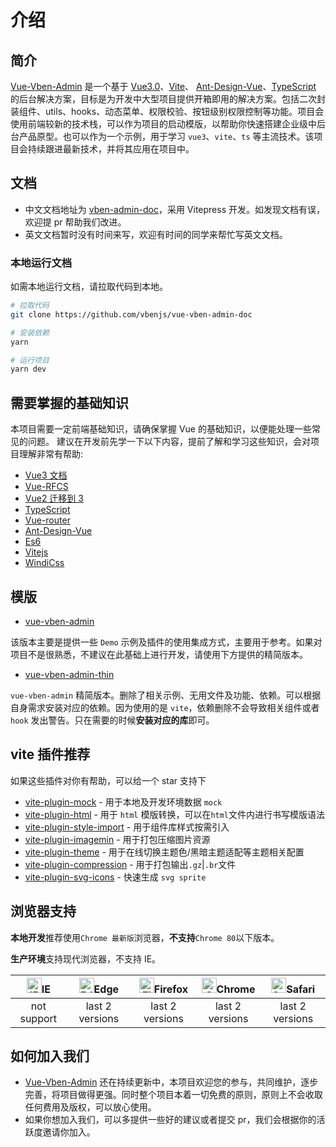# 介绍

## 简介

[Vue-Vben-Admin](https://github.com/vbenjs/vue-vben-admin) 是一个基于 [Vue3.0](https://github.com/vuejs/core)、[Vite](https://github.com/vitejs/vite)、 [Ant-Design-Vue](https://2x.antdv.com/docs/vue/introduce-cn/)、[TypeScript](https://www.typescriptlang.org/) 的后台解决方案，目标是为开发中大型项目提供开箱即用的解决方案。包括二次封装组件、utils、hooks、动态菜单、权限校验、按钮级别权限控制等功能。项目会使用前端较新的技术栈，可以作为项目的启动模版，以帮助你快速搭建企业级中后台产品原型。也可以作为一个示例，用于学习 `vue3`、`vite`、`ts` 等主流技术。该项目会持续跟进最新技术，并将其应用在项目中。

## 文档

- 中文文档地址为 [vben-admin-doc](https://github.com/vbenjs/vue-vben-admin-doc)，采用 Vitepress 开发。如发现文档有误，欢迎提 pr 帮助我们改进。
- 英文文档暂时没有时间来写，欢迎有时间的同学来帮忙写英文文档。

### 本地运行文档

如需本地运行文档，请拉取代码到本地。

```bash
# 拉取代码
git clone https://github.com/vbenjs/vue-vben-admin-doc

# 安装依赖
yarn

# 运行项目
yarn dev
```

## 需要掌握的基础知识

本项目需要一定前端基础知识，请确保掌握 Vue 的基础知识，以便能处理一些常见的问题。
建议在开发前先学一下以下内容，提前了解和学习这些知识，会对项目理解非常有帮助:

- [Vue3 文档](https://vuejs.org/)
- [Vue-RFCS](https://github.com/vuejs/rfcs)
- [Vue2 迁移到 3](https://v3-migration.vuejs.org/)
- [TypeScript](https://www.typescriptlang.org/)
- [Vue-router](https://router.vuejs.org/)
- [Ant-Design-Vue](https://2x.antdv.com/docs/vue/introduce-cn/)
- [Es6](https://es6.ruanyifeng.com/)
- [Vitejs](https://vitejs.dev/)
- [WindiCss](https://windicss.netlify.app/)

## 模版

- [vue-vben-admin](https://github.com/vbenjs/vue-vben-admin)

该版本主要是提供一些 `Demo` 示例及插件的使用集成方式，主要用于参考。如果对项目不是很熟悉，不建议在此基础上进行开发，请使用下方提供的精简版本。

- [vue-vben-admin-thin](https://github.com/vbenjs/vben-admin-thin-next)

`vue-vben-admin` 精简版本。删除了相关示例、无用文件及功能、依赖。可以根据自身需求安装对应的依赖。因为使用的是 `vite`，依赖删除不会导致相关组件或者 `hook` 发出警告。只在需要的时候**安装对应的库**即可。

## vite 插件推荐

如果这些插件对你有帮助，可以给一个 star 支持下

- [vite-plugin-mock](https://github.com/vbenjs/vite-plugin-mock) - 用于本地及开发环境数据 `mock`
- [vite-plugin-html](https://github.com/vbenjs/vite-plugin-html) - 用于 `html` 模版转换，可以在`html`文件内进行书写模版语法
- [vite-plugin-style-import](https://github.com/vbenjs/vite-plugin-style-import) - 用于组件库样式按需引入
- [vite-plugin-imagemin](https://github.com/vbenjs/vite-plugin-imagemin) - 用于打包压缩图片资源
- [vite-plugin-theme](https://github.com/vbenjs/vite-plugin-theme) - 用于在线切换主题色/黑暗主题适配等主题相关配置
- [vite-plugin-compression](https://github.com/vbenjs/vite-plugin-compression) - 用于打包输出`.gz`|`.br`文件
- [vite-plugin-svg-icons](https://github.com/vbenjs/vite-plugin-svg-icons) - 快速生成 `svg sprite`

## 浏览器支持

**本地开发**推荐使用`Chrome 最新版`浏览器，**不支持**`Chrome 80`以下版本。

**生产环境**支持现代浏览器，不支持 IE。

| [<img src="https://raw.githubusercontent.com/alrra/browser-logos/master/src/archive/internet-explorer_9-11/internet-explorer_9-11_48x48.png" alt="IE" width="24px" height="24px"  />](http://godban.github.io/browsers-support-badges/)IE | [<img src="https://raw.githubusercontent.com/alrra/browser-logos/master/src/edge/edge_48x48.png" alt=" Edge" width="24px" height="24px" />](http://godban.github.io/browsers-support-badges/)Edge | [<img src="https://raw.githubusercontent.com/alrra/browser-logos/master/src/firefox/firefox_48x48.png" alt="Firefox" width="24px" height="24px" />](http://godban.github.io/browsers-support-badges/)Firefox | [<img src="https://raw.githubusercontent.com/alrra/browser-logos/master/src/chrome/chrome_48x48.png" alt="Chrome" width="24px" height="24px" />](http://godban.github.io/browsers-support-badges/)Chrome | [<img src="https://raw.githubusercontent.com/alrra/browser-logos/master/src/safari/safari_48x48.png" alt="Safari" width="24px" height="24px" />](http://godban.github.io/browsers-support-badges/)Safari |
| :-: | :-: | :-: | :-: | :-: |
| not support | last 2 versions | last 2 versions | last 2 versions | last 2 versions |

## 如何加入我们

- [Vue-Vben-Admin](https://github.com/vbenjs/vue-vben-admin) 还在持续更新中，本项目欢迎您的参与，共同维护，逐步完善，将项目做得更强。同时整个项目本着一切免费的原则，原则上不会收取任何费用及版权，可以放心使用。
- 如果你想加入我们，可以多提供一些好的建议或者提交 pr，我们会根据你的活跃度邀请你加入。
